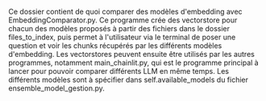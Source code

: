 Ce dossier contient de quoi comparer des modèles d'embedding avec EmbeddingComparator.py. Ce programme crée des vectorstore pour chacun des modèles proposés à partir des fichiers dans le dossier files_to_index, puis permet à l'utilisateur via le terminal de poser une question et voir les chunks récupérés par les différents modèles d'embedding. Les vectorstores peuvent ensuite être utilisés par les autres programmes, notamment main_chainlit.py, qui est le programme principal à lancer pour pouvoir comparer différents LLM en même temps. Les différents modèles sont à spécifier dans self.available_models du fichier ensemble_model_gestion.py.

